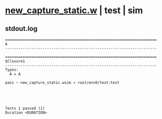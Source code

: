 # [new_capture_static.w](../../../../../examples/tests/valid/new_capture_static.w) | test | sim

## stdout.log
```log
=====================================================================
A
---------------------------------------------------------------------

=====================================================================
$Closure1
---------------------------------------------------------------------
Types:
  A = A

pass ─ new_capture_static.wsim » root/env0/test:test
 




Tests 1 passed (1) 
Duration <DURATION>

```

